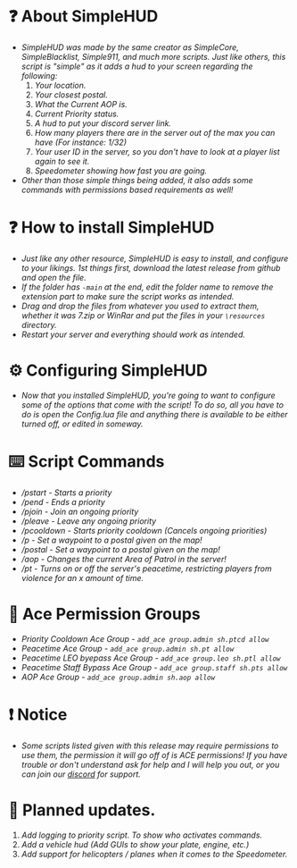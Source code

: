 # ❓ About SimpleHUD

* *SimpleHUD was made by the same creator as SimpleCore, SimpleBlacklist, Simple911, and much more scripts. Just like others, this script is "simple" as it adds a hud to your screen regarding the following:*
  1. *Your location.*
  2. *Your closest postal.*
  3. *What the Current AOP is.*
  4. *Current Priority status.*
  5. *A hud to put your discord server link.*
  6. *How many players there are in the server out of the max you can have (For instance: 1/32)*
  7. *Your user ID in the server, so you don't have to look at a player list again to see it.*
  8. *Speedometer showing how fast you are going.*
* *Other than those simple things being added, it also adds some commands with permissions based requirements as well!*

# ❓ How to install SimpleHUD

* *Just like any other resource, SimpleHUD is easy to install, and configure to your likings. 1st things first, download the latest release from github and open the file.*
* *If the folder has `-main` at the end, edit the folder name to remove the extension part to make sure the script works as intended.*
* *Drag and drop the files from whatever you used to extract them, whether it was 7.zip or WinRar and put the files in your `\resources` directory.*
* *Restart your server and everything should work as intended.*

# ⚙️ Configuring SimpleHUD

* *Now that you installed SimpleHUD, you're going to want to configure some of the options that come with the script! To do so, all you have to do is open the Config.lua file and anything there is available to be either turned off, or edited in someway.*

# ⌨️ Script Commands

* */pstart - Starts a priority*
* */pend -  Ends a priority*
* */pjoin - Join an ongoing priority*
* */pleave - Leave any ongoing priority*
* */pcooldown - Starts priority cooldown (Cancels ongoing priorities)*
* */p - Set a waypoint to a postal given on the map!*
* */postal - Set a waypoint to a postal given on the map!*
* */aop - Changes the current Area of Patrol in the server!*
* */pt - Turns on or off the server's peacetime, restricting players from violence for an x amount of time.*

# 🔧 Ace Permission Groups
* *Priority Cooldown Ace Group - `add_ace group.admin sh.ptcd allow`*
* *Peacetime Ace Group - `add_ace group.admin sh.pt allow`*
* *Peacetime LEO byepass Ace Group - `add_ace group.leo sh.ptl allow`*
* *Peacetime Staff Bypass Ace Group - `add_ace group.staff sh.pts allow`*
* *AOP Ace Group - `add_ace group.admin sh.aop allow`*

# ❗ Notice

* *Some scripts listed given with this release may require permissions to use them, the permission it will go off of is ACE permissions! If you have trouble or don't understand ask for help and I will help you out, or you can join our [discord](https://discord.gg/mxcu8Az8XG) for support.*

# 💭 Planned updates.

1. *Add logging to priority script. To show who activates commands.*
2. *Add a vehicle hud (Add GUIs to show your plate, engine, etc.)*
3. *Add support for helicopters / planes when it comes to the Speedometer.*
